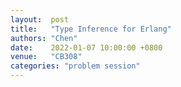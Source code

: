 ```yaml
--- 
layout:  post 
title:   "Type Inference for Erlang"
authors: "Chen"
date:    2022-01-07 10:00:00 +0800
venue:   "CB308"
categories: "problem session"
--- 
```

